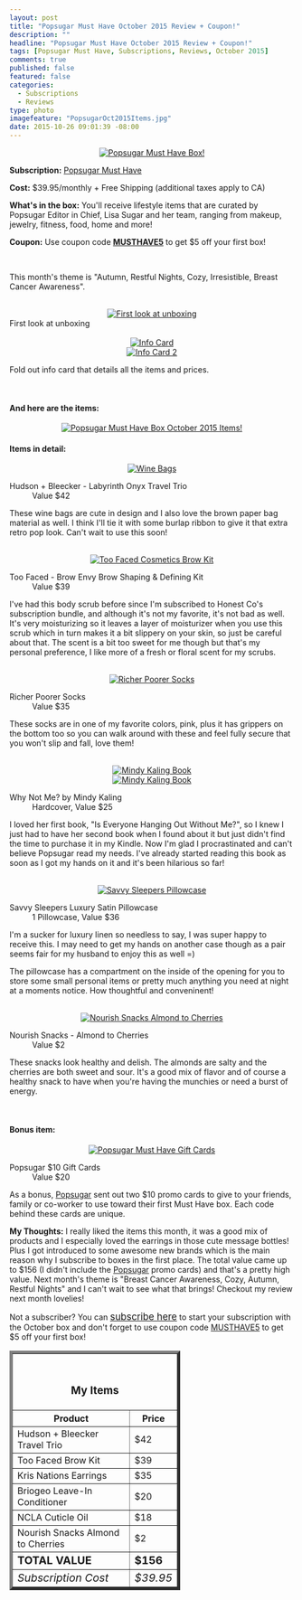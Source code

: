 ```yaml
---
layout: post
title: "Popsugar Must Have October 2015 Review + Coupon!"
description: ""
headline: "Popsugar Must Have October 2015 Review + Coupon!"
tags: [Popsugar Must Have, Subscriptions, Reviews, October 2015]
comments: true
published: false
featured: false
categories: 
  - Subscriptions
  - Reviews
type: photo
imagefeature: "PopsugarOct2015Items.jpg"
date: 2015-10-26 09:01:39 -08:00
---
```


<center><a href="http://popsu.gr/vXrB" target="_blank">
<img src="/images/PopsugarOct2015Package.jpg" border="0" style="border:none;max-width:100%;" alt="Popsugar Must Have Box!" />
</a></center>

<p><b>Subscription:</b> <a href="http://popsu.gr/vXrB" target="_blank">Popsugar Must Have</a></p>
<p><b>Cost:</b> $39.95/monthly + Free Shipping (additional taxes apply to CA)</p>
<p><b>What's in the box:</b> You'll receive lifestyle items that are curated by Popsugar Editor in Chief, Lisa Sugar and her team, ranging from makeup, jewelry, fitness, food, home and more!</p>
<p><b>Coupon:</b> Use coupon code <a href="http://popsu.gr/vXrB" target="_blank"><b>MUSTHAVE5</b></a> to get $5 off your first box!</p>
<br>

<p>This month's theme is "Autumn, Restful Nights, Cozy, Irresistible, Breast Cancer Awareness".</p>
<br>

<center><a href="http://popsu.gr/vXrB" target="_blank">
<img src="/images/PopsugarOct2015OpenBox.jpg" border="0" style="border:none;max-width:100%;" alt="First look at unboxing" />
</a></center>
<figcaption>First look at unboxing</figcaption>
<br>

<center><a href="http://popsu.gr/vXrB" target="_blank">
<img src="/images/PopsugarOct2015Info.jpg" border="0" style="border:none;max-width:100%;" alt="Info Card" />
</a></center>
<center><a href="http://popsu.gr/vXrB" target="_blank">
<img src="/images/PopsugarOct2015Info2.jpg" border="0" style="border:none;max-width:100%;" alt="Info Card 2" />
</a></center>
<p>Fold out info card that details all the items and prices.</p>
<br>

<H4>And here are the items:</H4>
<center><a href="http://popsu.gr/vXrB" target="_blank">
<img src="/images/PopsugarOct2015Items2.jpg" border="0" style="border:none;max-width:100%;" alt="Popsugar Must Have Box October 2015 Items!" />
</a></center>

<H4>Items in detail:</H4>

<center><a href="http://popsu.gr/vXrB" target="_blank">
<img src="/images/PopsugarOct2015WineBags.jpg" border="0" style="border:none;max-width:100%;" alt="Wine Bags" />
</a></center>

<DL>
<DT>Hudson + Bleecker - Labyrinth Onyx Travel Trio</DT>
<DD>Value $42</DD>
</DL>

<p>These wine bags are cute in design and I also love the brown paper bag material as well. I think I'll tie it with some burlap ribbon to give it that extra retro pop look. Can't wait to use this soon!</p>
<br>

<center><a href="http://popsu.gr/vXrB" target="_blank">
<img src="/images/PopsugarOct2015HonestCoBodyScrub.jpg" border="0" style="border:none;max-width:100%;" alt="Too Faced Cosmetics Brow Kit" />
</a></center>

<DL>
<DT>Too Faced - Brow Envy Brow Shaping & Defining Kit</DT>
<DD>Value $39</DD>
</DL>

<p>I've had this body scrub before since I'm subscribed to Honest Co's subscription bundle, and although it's not my favorite, it's not bad as well. It's very moisturizing so it leaves a layer of moisturizer when you use this scrub which in turn makes it a bit slippery on your skin, so just be careful about that. The scent is a bit too sweet for me though but that's my personal preference, I like more of a fresh or floral scent for my scrubs.</p>

<br>

<center><a href="http://popsu.gr/vXrB" target="_blank">
<img src="/images/PopsugarOct2015Earrings.jpg" border="0" style="border:none;max-width:100%;" alt="Richer Poorer Socks" />
</a></center>

<DL>
<DT>Richer Poorer Socks</DT>
<DD>Value $35</DD>
</DL>

<p>These socks are in one of my favorite colors, pink, plus it has grippers on the bottom too so you can walk around with these and feel fully secure that you won't slip and fall, love them!</p>

<br>

<center><a href="http://popsu.gr/vXrB" target="_blank">
<img src="/images/PopsugarOct2015MindyKalingBook.jpg" border="0" style="border:none;max-width:100%;" alt="Mindy Kaling Book" />
</a></center>

<center><a href="http://popsu.gr/vXrB" target="_blank">
<img src="/images/PopsugarOct2015MindyKalingBook2.jpg" border="0" style="border:none;max-width:100%;" alt="Mindy Kaling Book" />
</a></center>

<DL>
<DT>Why Not Me? by Mindy Kaling</DT>
<DD>Hardcover, Value $25</DD>
</DL>

<p>I loved her first book, "Is Everyone Hanging Out Without Me?", so I knew I just had to have her second book when I found about it but just didn't find the time to purchase it in my Kindle. Now I'm glad I procrastinated and can't believe Popsugar read my needs. I've already started reading this book as soon as I got my hands on it and it's been hilarious so far!</p>
<br>

<center><a href="http://popsu.gr/vXrB" target="_blank">
<img src="/images/PopsugarOct2015SavvySleepersPillowcase.jpg" border="0" style="border:none;max-width:100%;" alt="Savvy Sleepers Pillowcase" />
</a></center>

<DL>
<DT>Savvy Sleepers Luxury Satin Pillowcase</DT>
<DD>1 Pillowcase, Value $36</DD>
</DL>

<p>I'm a sucker for luxury linen so needless to say, I was super happy to receive this. I may need to get my hands on another case though as a pair seems fair for my husband to enjoy this as well =)</p>

<p>The pillowcase has a compartment on the inside of the opening for you to store some small personal items or pretty much anything you need at night at a moments notice. How thoughtful and conveninent!</p>

<br>

<center><a href="http://popsu.gr/vXrB" target="_blank">
<img src="/images/PopsugarSep2015Snack.jpg" border="0" style="border:none;max-width:100%;" alt="Nourish Snacks Almond to Cherries" />
</a></center>

<DL>
<DT>Nourish Snacks - Almond to Cherries</DT>
<DD>Value $2</DD>
</DL>

<p>These snacks look healthy and delish. The almonds are salty and the cherries are both sweet and sour. It's a good mix of flavor and of course a healthy snack to have when you're having the munchies or need a burst of energy.</p>

<br>

<H4><i class="icon-gift"></i> Bonus item:</H4>

<center><a href="http://popsu.gr/vXrB" target="_blank">
<img src="/images/PopsugarSep2015GiftCard.jpg" border="0" style="border:none;max-width:100%;" alt="Popsugar Must Have Gift Cards" />
</a></center>

<DL>
<DT>Popsugar $10 Gift Cards</DT>
<DD>Value $20</DD>
</DL>

<p>As a bonus, <a href="http://popsu.gr/vXrB" target="_blank">Popsugar</a> sent out two $10 promo cards to give to your friends, family or co-worker to use toward their first Must Have box. Each code behind these cards are unique. </p>

<p><i class="icon-exclamation-sign"></i><b> My Thoughts:</b> I really liked the items this month, it was a good mix of products and I especially loved the earrings in those cute message bottles! Plus I got introduced to some awesome new brands which is the main reason why I subscribe to boxes in the first place. The total value came up to $156 (I didn't include the <a href="http://popsu.gr/vXrB" target="_blank">Popsugar</a> promo cards) and that's a pretty high value. Next month's theme is "Breast Cancer Awareness, Cozy, Autumn, Restful Nights" and I can't wait to see what that brings! Checkout my review next month lovelies!</p>

<p>Not a subscriber? You can <a href="http://popsu.gr/vXrB" target="_blank"><big>subscribe here</big></a> to start your subscription with the October box and don't forget to use coupon code <a href="http://popsu.gr/vXrB" target="_blank">MUSTHAVE5</a> to get $5 off your first box!</p>

<TABLE  BORDER="5" style="width:60%">
   <TR>
      <TH COLSPAN="2">
         <H3><BR><center>My Items</center></H3>
      </TH>
   </TR>
      <TH>Product</TH>
      <TH>Price</TH>
  <TR>
      <TD>Hudson + Bleecker Travel Trio</TD>
      <TD>$42</TD>
   </TR>
   <TR>
      <TD>Too Faced Brow Kit</TD>
      <TD>$39</TD>
   </TR>
    <TR>
      <TD>Kris Nations Earrings</TD>
      <TD>$35</TD>
   </TR>
    <TR>
      <TD>Briogeo Leave-In Conditioner</TD>
      <TD>$20</TD>
   </TR>
    <TR>
      <TD>NCLA Cuticle Oil</TD>
      <TD>$18</TD>
   </TR>
   <TR>
      <TD>Nourish Snacks Almond to Cherries</TD>
      <TD>$2</TD>
   </TR>
   <TR>
      <TD><b><big>TOTAL VALUE</big></b></TD>
      <TD><b><big>$156</big></b></TD>
   </TR>
   <TR>
      <TD><i><big>Subscription Cost</big></i></TD>
      <TD><i><big>$39.95</big></i></TD>
   </TR>
</TABLE>
